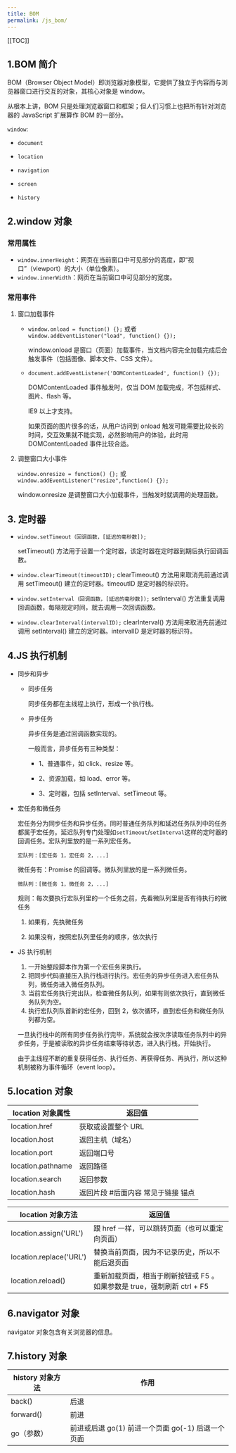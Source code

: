 ```yaml
---
title: BOM
permalink: /js_bom/
---
```

[[TOC]]

## 1.BOM 简介

BOM（Browser Object Model）即浏览器对象模型，它提供了独立于内容而与浏览器窗口进行交互的对象，其核心对象是 window。

从根本上讲，BOM 只是处理浏览器窗口和框架；但人们习惯上也把所有针对浏览器的 JavaScript 扩展算作 BOM 的一部分。

`window`:

- `document`

- `location`

- `navigation`

- `screen`

- `history`

## 2.window 对象

### 常用属性

- `window.innerHeight`：网页在当前窗口中可见部分的高度，即“视口”（viewport）的大小（单位像素）。
- `window.innerWidth`：网页在当前窗口中可见部分的宽度。

### 常用事件

1. 窗口加载事件

   - `window.onload = function() {};` 或者 `window.addEventListener("load", function() {});`

     window.onload 是窗口（页面）加载事件，当文档内容完全加载完成后会触发事件（包括图像、脚本文件、CSS 文件）。

   - `document.addEventListener('DOMContentLoaded', function() {});`

     DOMContentLoaded 事件触发时，仅当 DOM 加载完成，不包括样式、图片、flash 等。

     IE9 以上才支持。

     如果页面的图片很多的话，从用户访问到 onload 触发可能需要比较长的时间，交互效果就不能实现，必然影响用户的体验，此时用 DOMContentLoaded 事件比较合适。

2. 调整窗口大小事件

   `window.onresize = function() {};` 或 `window.addEventListener("resize",function() {});`

   window.onresize 是调整窗口大小加载事件，当触发时就调用的处理函数。

## 3. 定时器

- `window.setTimeout（回调函数，[延迟的毫秒数]);`

  setTimeout() 方法用于设置一个定时器，该定时器在定时器到期后执行回调函数。

- `window.clearTimeout(timeoutID);`
  clearTimeout() 方法用来取消先前通过调用 setTimeout() 建立的定时器。timeoutID 是定时器的标识符。

- `window.setInterval（回调函数，[延迟的毫秒数]);`
  setInterval() 方法重复调用回调函数，每隔规定时间，就去调用一次回调函数。

- `window.clearInterval(intervalID);`
  clearInterval() 方法用来取消先前通过调用 setInterval() 建立的定时器。intervalID 是定时器的标识符。

## 4.JS 执行机制

- 同步和异步

  - 同步任务

    同步任务都在主线程上执行，形成一个执行栈。
  - 异步任务

    异步任务是通过回调函数实现的。

    一般而言，异步任务有三种类型：

    - 1、普通事件，如 click、resize 等。

    - 2、资源加载，如 load、error 等。

    - 3、定时器，包括 setInterval、setTimeout 等。

- 宏任务和微任务

  宏任务分为同步任务和异步任务。同时普通任务队列和延迟任务队列中的任务都属于宏任务。延迟队列专门处理如`setTimeout`/`setInterval`这样的定时器的回调任务。宏队列里放的是一系列宏任务。

  `宏队列：[宏任务 1，宏任务 2，...]`

  微任务有：Promise 的回调等。微队列里放的是一系列微任务。

  `微队列：[微任务 1，微任务 2，...]`

  规则：每次要执行宏队列里的一个任务之前，先看微队列里是否有待执行的微任务

    1. 如果有，先执微任务

    2. 如果没有，按照宏队列里任务的顺序，依次执行

- JS 执行机制

  1. 一开始整段脚本作为第一个宏任务来执行。
  2. 把同步代码直接压入执行栈进行执行。宏任务的异步任务进入宏任务队列，微任务进入微任务队列。
  3. 当前宏任务执行完出队，检查微任务队列，如果有则依次执行，直到微任务队列为空。
  4. 执行宏队列队首新的宏任务，回到 2，依次循环，直到宏任务和微任务队列都为空。

   一旦执行栈中的所有同步任务执行完毕，系统就会按次序读取任务队列中的异步任务，于是被读取的异步任务结束等待状态，进入执行栈，开始执行。

  由于主线程不断的重复获得任务、执行任务、再获得任务、再执行，所以这种机制被称为事件循环（event loop）。

## 5.location 对象

| location 对象属性  | 返回值                                |
| ----------------- | ------------------------------------- |
| location.href     | 获取或设置整个 URL                     |
| location.host     | 返回主机（域名）                      |
| location.port     | 返回端口号                            |
| location.pathname | 返回路径                              |
| location.search   | 返回参数                              |
| location.hash     | 返回片段   #后面内容  常见于链接 锚点 |

| location 对象方法        | 返回值                                                       |
| ----------------------- | ------------------------------------------------------------ |
| location.assign('URL')  | 跟 href 一样，可以跳转页面（也可以重定向页面）                 |
| location.replace('URL') | 替换当前页面，因为不记录历史，所以不能后退页面               |
| location.reload()       | 重新加载页面，相当于刷新按钮或 F5 。如果参数是 true，强制刷新 ctrl  + F5 |

## 6.navigator 对象

navigator 对象包含有关浏览器的信息。

## 7.history 对象

| history 对象方法 | 作用                                                    |
| --------------- | ------------------------------------------------------- |
| back()          | 后退                                                    |
| forward()       | 前进                                                    |
| go（参数）        | 前进或后退    go(1) 前进一个页面    go(-1) 后退一个页面 |
